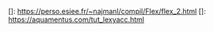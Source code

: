 
[]: https://perso.esiee.fr/~najmanl/compil/Flex/flex_2.html
[]: https://aquamentus.com/tut_lexyacc.html

